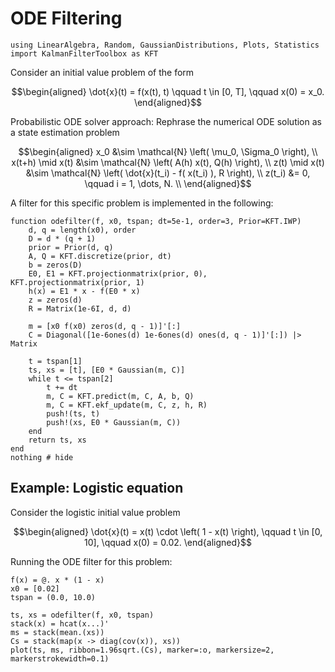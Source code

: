 # ODE Filtering

```@example 1
using LinearAlgebra, Random, GaussianDistributions, Plots, Statistics
import KalmanFilterToolbox as KFT
```

Consider an initial value problem of the form

```math
\begin{aligned}
\dot{x}(t) = f(x(t), t) \qquad t \in [0, T], \qquad x(0) = x_0.
\end{aligned}
```

Probabilistic ODE solver approach:
Rephrase the numerical ODE solution as a state estimation problem

```math
\begin{aligned}
x_0 &\sim \mathcal{N} \left( \mu_0, \Sigma_0 \right), \\
x(t+h) \mid x(t) &\sim \mathcal{N} \left( A(h) x(t), Q(h) \right), \\
z(t) \mid x(t) &\sim \mathcal{N} \left( \dot{x}(t_i) - f( x(t_i) ), R \right), \\
z(t_i) &= 0, \qquad i = 1, \dots, N. \\
\end{aligned}
```

A filter for this specific problem is implemented in the following:

```@example 1
function odefilter(f, x0, tspan; dt=5e-1, order=3, Prior=KFT.IWP)
    d, q = length(x0), order
    D = d * (q + 1)
    prior = Prior(d, q)
    A, Q = KFT.discretize(prior, dt)
    b = zeros(D)
    E0, E1 = KFT.projectionmatrix(prior, 0), KFT.projectionmatrix(prior, 1)
    h(x) = E1 * x - f(E0 * x)
    z = zeros(d)
    R = Matrix(1e-6I, d, d)

    m = [x0 f(x0) zeros(d, q - 1)]'[:]
    C = Diagonal([1e-6ones(d) 1e-6ones(d) ones(d, q - 1)]'[:]) |> Matrix

    t = tspan[1]
    ts, xs = [t], [E0 * Gaussian(m, C)]
    while t <= tspan[2]
        t += dt
        m, C = KFT.predict(m, C, A, b, Q)
        m, C = KFT.ekf_update(m, C, z, h, R)
        push!(ts, t)
        push!(xs, E0 * Gaussian(m, C))
    end
    return ts, xs
end
nothing # hide
```

## Example: Logistic equation

Consider the logistic initial value problem

```math
\begin{aligned}
\dot{x}(t) = x(t) \cdot \left( 1 - x(t) \right), \qquad t \in [0, 10], \qquad
x(0) = 0.02.
\end{aligned}
```

Running the ODE filter for this problem:

```@example 1
f(x) = @. x * (1 - x)
x0 = [0.02]
tspan = (0.0, 10.0)

ts, xs = odefilter(f, x0, tspan)
stack(x) = hcat(x...)'
ms = stack(mean.(xs))
Cs = stack(map(x -> diag(cov(x)), xs))
plot(ts, ms, ribbon=1.96sqrt.(Cs), marker=:o, markersize=2, markerstrokewidth=0.1)
```
